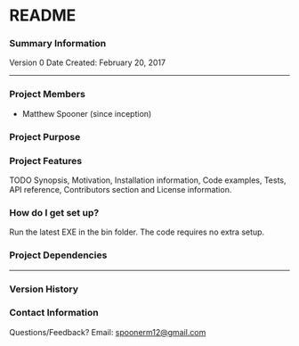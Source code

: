 ﻿# README #


### Summary Information ###
Version 0
Date Created: February 20, 2017

* * *

### Project Members ###
- Matthew Spooner (since inception)

### Project Purpose ###



### Project Features ###

TODO Synopsis, Motivation, Installation information, Code examples, Tests, API reference, Contributors section and License information.

### How do I get set up? ###

Run the latest EXE in the bin folder.
The code requires no extra setup.

### Project Dependencies ###

* * *

### Version History ###


### Contact Information ###
Questions/Feedback?
Email: spoonerm12@gmail.com